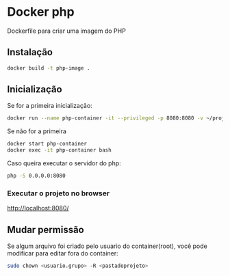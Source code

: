 # Docker php
Dockerfile para criar uma imagem do PHP

## Instalação
```bash
docker build -t php-image .
```

## Inicialização
Se for a primeira inicialização:

```bash
docker run --name php-container -it --privileged -p 8080:8080 -v ~/projetos:/code php-image bash
```

Se não for a primeira

```bash
docker start php-container
docker exec -it php-container bash
```

Caso queira executar o servidor do php:

```bash
php -S 0.0.0.0:8080
```

### Executar o projeto no browser
[http://localhost:8080/](http://localhost:8080/ "Exibi o projeto")


## Mudar permissão
Se algum arquivo foi criado pelo usuario do container(root), você pode modificar para editar fora do container:

```bash
sudo chown <usuario.grupo> -R <pastadoprojeto>
```

